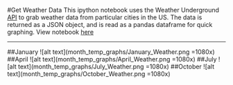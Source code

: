 #Get Weather Data
This ipython notebook uses the Weather Underground [API](http://www.wunderground.com/weather/api/d/docs) to grab weather data from particular cities in the US. The data is returned as a JSON object, and is read as a pandas dataframe for quick graphing. View notebook [here](http://nbviewer.ipython.org/github/mperez4/get_weather_data/blob/master/get_weather_data.ipynb)

__________
##January
![alt text](month_temp_graphs/January_Weather.png =1080x)
##April
![alt text](month_temp_graphs/April_Weather.png =1080x)
##July
![alt text](month_temp_graphs/July_Weather.png =1080x)
##October
![alt text](month_temp_graphs/October_Weather.png =1080x)


